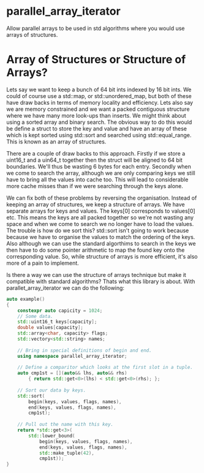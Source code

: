 # parallel_array_iterator
Allow parallel arrays to be used in std algorithms where you would use arrays of structures.

# Array of Structures or Structure of Arrays?

Lets say we want to keep a bunch of 64 bit ints indexed by 16 bit ints. We could of course use a std::map, or std::unordered_map,
but both of these have draw backs in terms of memory locality and efficiency. Lets also say we are memory constrained and we
want a packed contiguous structure where we have many more look-ups than inserts. We might think about using a sorted array
and binary search. The obvious way to do this would be define a struct to store the key and value and have an array of these
which is kept sorted using std::sort and searched using std::equal_range. This is known as an array of structures.

There are a couple of draw backs to this approach. Firstly if we store a uint16_t and a uin64_t together then the struct will
be aligned to 64 bit boundaries. We'll thus be wasting 6 bytes for each entry. Secondly when we come to search the array,
although we are only comparing keys we still have to bring all the values into cache too. This will lead to considerable more
cache misses than if we were searching through the keys alone.

We can fix both of these problems by reversing the organisation. Instead of keeping an array of structures, we keep a structure
of arrays. We have separate arrays for keys and values. The keys[0] corresponds to values[0] etc. This means the keys are all
packed together so we're not wasting any space and when we come to search we no longer have to load the values. The trouble is
how do we sort this? std::sort isn't going to work because because we have to organise the values to match the ordering of the
keys. Also although we can use the standard algorthims to search in the keys we then have to do some pointer arithmetic to map
the found key onto the corresponding value. So, while structure of arrays is more efficient, it's also more of a pain to
implement.

Is there a way we can use the structure of arrays technique but make it compatible with standard algorithms? Thats what this
library is about. With parallet_array_iterator we can do the following:


```c++
auto example()
{
    constexpr auto capicity = 1024;
    // Some data.
    std::uint16_t keys[capacity];
    double values[capacity];
    std::array<char, capacity> flags;
    std::vectory<std::string> names;
    
    // Bring in special definitions of begin and end.
    using namespace parallel_array_iterator;
    
    // Define a comparitor which looks at the first slot in a tuple.
    auto cmp1st = [](auto&& lhs, auto&& rhs)
        { return std::get<0>(lhs) < std::get<0>(rhs); };
    
    // Sort our data by keys.
    std::sort(
        begin(keys, values, flags, names),
        end(keys, values, flags, names),
        cmp1st);
    
    // Pull out the name with this key.
    return *std::get<3>(
        std::lower_bound(
            begin(keys, values, flags, names),
            end(keys, values, flags, names),
            std::make_tuple(42),
            cmp1st));
}
```
